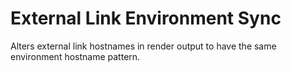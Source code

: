 # External Link Environment Sync

Alters external link hostnames in render output to have the same environment hostname pattern.

